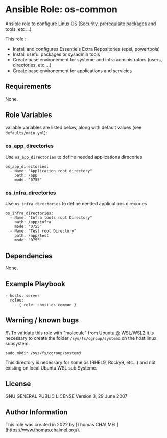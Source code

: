 # Ansible Role: os-common
Ansible role to configure Linux OS (Security, prerequisite packages and tools, etc ...)


This role :
  -  Install and configures Essentiels Extra Repositories (epel, powertools)
  -  Install useful packages or sysadmin tools
  -  Create base environement for systeme and infra administrators (users, directories, etc ...)
  -  Create base environement for applications and servicies


## Requirements

None.

## Role Variables

vailable variables are listed below, along with default values (see `defaults/main.yml`):

### os_app_directories

Use `os_app_directories` to define needed applications direcories

```
os_app_directories:
  - Name: "Application root directory"
    path: /app
    mode: '0755'
```

### os_infra_directories

Use `os_infra_directories` to define needed applications direcories

```
os_infra_directories:
  - Name: "Infra tools root Directory"
    path: /app/infra
    mode: '0755'
  - Name: "Test root Directory"
    path: /app/test
    mode: '0755'
```

## Dependencies

None.

## Example Playbook

    - hosts: server
      roles:
        - { role: shmii.os-common }


## Warning / known bugs

/!\ To validate this role with "molecule" from Ubuntu @ WSL/WSL2 it is necessary to create the folder  `/sys/fs/cgroup/systemd` on the host linux subsystem. 


`sudo mkdir /sys/fs/cgroup/systemd`

This directory is necessary for some os (RHEL9, Rocky9, etc...) and not existing on local Ubuntu WSL sub Systeme. 

## License

GNU GENERAL PUBLIC LICENSE Version 3, 29 June 2007

## Author Information

This role was created in 2022 by [Thomas CHALMEL] (https://www.thomas.chalmel.org/).

